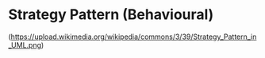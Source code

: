 # Strategy Pattern (Behavioural)
(https://upload.wikimedia.org/wikipedia/commons/3/39/Strategy_Pattern_in_UML.png)
